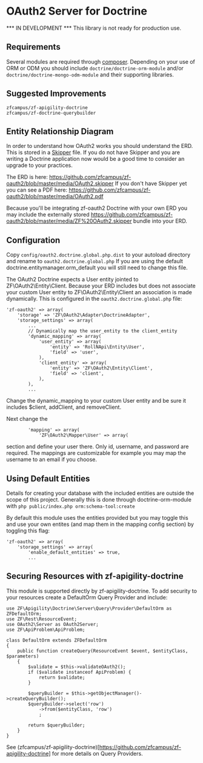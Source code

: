 OAuth2 Server for Doctrine
==========================

*** IN DEVELOPMENT ***
This library is not ready for production use.

Requirements
------------

Several modules are required through [composer](http://getcomposer.org).  Depending on your use of ORM or ODM you should include ```doctrine/doctrine-orm-module``` and/or ```doctrine/doctrine-mongo-odm-module``` and their supporting libraries.


Suggested Improvements
----------------------

```
zfcampus/zf-apigility-doctrine
zfcampus/zf-doctrine-querybuilder
```


Entity Relationship Diagram
---------------------------

In order to understand how OAuth2 works you should understand the ERD.  This is stored in a [Skipper](http://www.skipper18.com) file.  If you do not have Skipper and you are writing a Doctrine application now would be a good time to consider an upgrade to your practices.

The ERD is here: https://github.com/zfcampus/zf-oauth2/blob/master/media/OAuth2.skipper
If you don't have Skipper yet you can see a PDF here: https://github.com/zfcampus/zf-oauth2/blob/master/media/OAuth2.pdf

Because you'll be integrating zf-oauth2 Doctrine with your own ERD you may include the externally stored https://github.com/zfcampus/zf-oauth2/blob/master/media/ZF%20OAuth2.skipper bundle into your ERD.


Configuration
-------------

Copy ```config/oauth2.doctrine.global.php.dist``` to your autoload directory and rename to ```oauth2.doctrine.global.php```  If you are using the default doctrine.entitymanager.orm_default you will still need to change this file.

The OAuth2 Doctrine expects a User entity jointed to ZF\OAuth2\Entity\Client.  Because your ERD includes but does not associate your custom User entity to ZF\OAuth2\Entity\Client an association is made dynamically.  This is configured in the ```oauth2.doctrine.global.php``` file:

```
'zf-oauth2' => array(
    'storage' => 'ZF\OAuth2\Adapter\DoctrineAdapter',
    'storage_settings' => array(
        ...
        // Dynamically map the user_entity to the client_entity
        'dynamic_mapping' => array(
            'user_entity' => array(
                'entity' => 'RollNApi\Entity\User',
                'field' => 'user',
            ),
            'client_entity' => array(
                'entity' => 'ZF\OAuth2\Entity\Client',
                'field' => 'client',
            ),
        ),
        ...
```

Change the dynamic_mapping to your custom User entity and be sure it includes $client, addClient, and removeClient.

Next change the
```
        'mapping' => array(
            'ZF\OAuth2\Mapper\User' => array(
```
section and define your user there.  Only id, username, and password are required.  The mappings are customizable for example you may map the username to an email if you choose.


Using Default Entities
----------------------

Details for creating your database with the included entities are outside the scope of this project.  Generally this is done through doctrine-orm-module with ```php public/index.php orm:schema-tool:create```

By default this module uses the entities provided but you may toggle this and use your own entites (and map them in the mapping config section) by toggling this flag:

```
'zf-oauth2' => array(
    'storage_settings' => array(
        'enable_default_entities' => true,
        ...
```


Securing Resources with zf-apigility-doctrine
------------------------------------------

This module is supported directly by zf-apigility-doctrine.  To add security to your resources create a DefaultOrm Query Provider and include:

```
use ZF\Apigility\Doctrine\Server\Query\Provider\DefaultOrm as ZFDefaultOrm;
use ZF\Rest\ResourceEvent;
use OAuth2\Server as OAuth2Server;
use ZF\ApiProblem\ApiProblem;

class DefaultOrm extends ZFDefaultOrm
{
    public function createQuery(ResourceEvent $event, $entityClass, $parameters)
    {
        $validate = $this->validateOAuth2();
        if ($validate instanceof ApiProblem) {
            return $validate;
        }

        $queryBuilder = $this->getObjectManager()->createQueryBuilder();
        $queryBuilder->select('row')
            ->from($entityClass, 'row')
            ;

        return $queryBuilder;
    }
}

```

See (zfcampus/zf-apigility-doctrine)[https://github.com/zfcampus/zf-apigility-doctrine] for more details on Query Providers.

